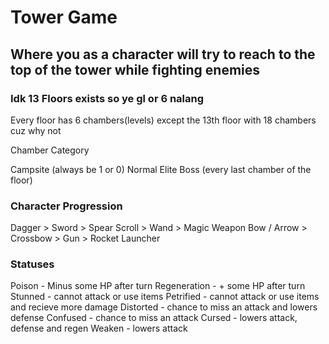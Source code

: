 # Tower Game

## Where you as a character will try to reach to the top of the tower while fighting enemies

### Idk 13 Floors exists so ye gl or 6 nalang

Every floor has 6 chambers(levels) except the 13th floor with 18 chambers cuz why not

Chamber Category

Campsite (always be 1 or 0)
Normal 
Elite 
Boss (every last chamber of the floor)

### Character Progression

Dagger > Sword > Spear
Scroll > Wand > Magic Weapon
Bow / Arrow > Crossbow > Gun > Rocket Launcher

### Statuses

Poison              - Minus some HP after turn
Regeneration        - + some HP after turn
Stunned             - cannot attack or use items
Petrified           - cannot attack or use items and recieve more damage
Distorted           - chance to miss an attack and lowers defense
Confused            - chance to miss an attack
Cursed              - lowers attack, defense and regen
Weaken              - lowers attack

